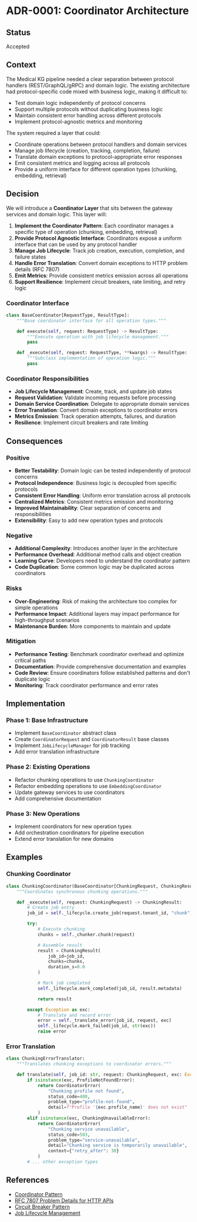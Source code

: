 # ADR-0001: Coordinator Architecture

## Status

Accepted

## Context

The Medical KG pipeline needed a clear separation between protocol handlers (REST/GraphQL/gRPC) and domain logic. The existing architecture had protocol-specific code mixed with business logic, making it difficult to:

- Test domain logic independently of protocol concerns
- Support multiple protocols without duplicating business logic
- Maintain consistent error handling across different protocols
- Implement protocol-agnostic metrics and monitoring

The system required a layer that could:

- Coordinate operations between protocol handlers and domain services
- Manage job lifecycle (creation, tracking, completion, failure)
- Translate domain exceptions to protocol-appropriate error responses
- Emit consistent metrics and logging across all protocols
- Provide a uniform interface for different operation types (chunking, embedding, retrieval)

## Decision

We will introduce a **Coordinator Layer** that sits between the gateway services and domain logic. This layer will:

1. **Implement the Coordinator Pattern**: Each coordinator manages a specific type of operation (chunking, embedding, retrieval)
2. **Provide Protocol Agnostic Interface**: Coordinators expose a uniform interface that can be used by any protocol handler
3. **Manage Job Lifecycle**: Track job creation, execution, completion, and failure states
4. **Handle Error Translation**: Convert domain exceptions to HTTP problem details (RFC 7807)
5. **Emit Metrics**: Provide consistent metrics emission across all operations
6. **Support Resilience**: Implement circuit breakers, rate limiting, and retry logic

### Coordinator Interface

```python
class BaseCoordinator[RequestType, ResultType]:
    """Base coordinator interface for all operation types."""

    def execute(self, request: RequestType) -> ResultType:
        """Execute operation with job lifecycle management."""
        pass

    def _execute(self, request: RequestType, **kwargs) -> ResultType:
        """Subclass implementation of operation logic."""
        pass
```

### Coordinator Responsibilities

- **Job Lifecycle Management**: Create, track, and update job states
- **Request Validation**: Validate incoming requests before processing
- **Domain Service Coordination**: Delegate to appropriate domain services
- **Error Translation**: Convert domain exceptions to coordinator errors
- **Metrics Emission**: Track operation attempts, failures, and duration
- **Resilience**: Implement circuit breakers and rate limiting

## Consequences

### Positive

- **Better Testability**: Domain logic can be tested independently of protocol concerns
- **Protocol Independence**: Business logic is decoupled from specific protocols
- **Consistent Error Handling**: Uniform error translation across all protocols
- **Centralized Metrics**: Consistent metrics emission and monitoring
- **Improved Maintainability**: Clear separation of concerns and responsibilities
- **Extensibility**: Easy to add new operation types and protocols

### Negative

- **Additional Complexity**: Introduces another layer in the architecture
- **Performance Overhead**: Additional method calls and object creation
- **Learning Curve**: Developers need to understand the coordinator pattern
- **Code Duplication**: Some common logic may be duplicated across coordinators

### Risks

- **Over-Engineering**: Risk of making the architecture too complex for simple operations
- **Performance Impact**: Additional layers may impact performance for high-throughput scenarios
- **Maintenance Burden**: More components to maintain and update

### Mitigation

- **Performance Testing**: Benchmark coordinator overhead and optimize critical paths
- **Documentation**: Provide comprehensive documentation and examples
- **Code Review**: Ensure coordinators follow established patterns and don't duplicate logic
- **Monitoring**: Track coordinator performance and error rates

## Implementation

### Phase 1: Base Infrastructure

- Implement `BaseCoordinator` abstract class
- Create `CoordinatorRequest` and `CoordinatorResult` base classes
- Implement `JobLifecycleManager` for job tracking
- Add error translation infrastructure

### Phase 2: Existing Operations

- Refactor chunking operations to use `ChunkingCoordinator`
- Refactor embedding operations to use `EmbeddingCoordinator`
- Update gateway services to use coordinators
- Add comprehensive documentation

### Phase 3: New Operations

- Implement coordinators for new operation types
- Add orchestration coordinators for pipeline execution
- Extend error translation for new domains

## Examples

### Chunking Coordinator

```python
class ChunkingCoordinator(BaseCoordinator[ChunkingRequest, ChunkingResult]):
    """Coordinates synchronous chunking operations."""

    def _execute(self, request: ChunkingRequest) -> ChunkingResult:
        # Create job entry
        job_id = self._lifecycle.create_job(request.tenant_id, "chunk")

        try:
            # Execute chunking
            chunks = self._chunker.chunk(request)

            # Assemble result
            result = ChunkingResult(
                job_id=job_id,
                chunks=chunks,
                duration_s=0.0
            )

            # Mark job completed
            self._lifecycle.mark_completed(job_id, result.metadata)

            return result

        except Exception as exc:
            # Translate and record error
            error = self._translate_error(job_id, request, exc)
            self._lifecycle.mark_failed(job_id, str(exc))
            raise error
```

### Error Translation

```python
class ChunkingErrorTranslator:
    """Translates chunking exceptions to coordinator errors."""

    def translate(self, job_id: str, request: ChunkingRequest, exc: Exception) -> CoordinatorError:
        if isinstance(exc, ProfileNotFoundError):
            return CoordinatorError(
                "Chunking profile not found",
                status_code=400,
                problem_type="profile-not-found",
                detail=f"Profile '{exc.profile_name}' does not exist"
            )
        elif isinstance(exc, ChunkingUnavailableError):
            return CoordinatorError(
                "Chunking service unavailable",
                status_code=503,
                problem_type="service-unavailable",
                detail="Chunking service is temporarily unavailable",
                context={"retry_after": 30}
            )
        # ... other exception types
```

## References

- [Coordinator Pattern](https://martinfowler.com/eaaCatalog/coordinator.html)
- [RFC 7807 Problem Details for HTTP APIs](https://tools.ietf.org/html/rfc7807)
- [Circuit Breaker Pattern](https://martinfowler.com/bliki/CircuitBreaker.html)
- [Job Lifecycle Management](https://docs.aws.amazon.com/batch/latest/userguide/job_lifecycle.html)
